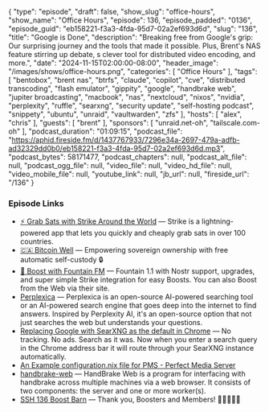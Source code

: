 {
  "type": "episode",
  "draft": false,
  "show_slug": "office-hours",
  "show_name": "Office Hours",
  "episode": 136,
  "episode_padded": "0136",
  "episode_guid": "eb158221-f3a3-4fda-95d7-02a2ef693d6d",
  "slug": "136",
  "title": "Google is Done",
  "description": "Breaking free from Google's grip: Our surprising journey and the tools that made it possible. Plus, Brent's NAS feature stirring up debate, s clever tool for distributed video encoding, and more.",
  "date": "2024-11-15T02:00:00-08:00",
  "header_image": "/images/shows/office-hours.png",
  "categories": [
    "Office Hours"
  ],
  "tags": [
    "bentobox",
    "brent nas",
    "btrfs",
    "claude",
    "copilot",
    "cve",
    "distributed transcoding",
    "flash emulator",
    "gippity",
    "google",
    "handbrake web",
    "jupiter broadcasting",
    "macbook",
    "nas",
    "nextcloud",
    "nixos",
    "nvidia",
    "perplexity",
    "ruffle",
    "searxng",
    "security update",
    "self-hosting podcast",
    "snippety",
    "ubuntu",
    "unraid",
    "vaultwarden",
    "zfs"
  ],
  "hosts": [
    "alex",
    "chris"
  ],
  "guests": [
    "brent"
  ],
  "sponsors": [
    "unraid.net-oh",
    "tailscale.com-oh"
  ],
  "podcast_duration": "01:09:15",
  "podcast_file": "https://aphid.fireside.fm/d/1437767933/7296e34a-2697-479a-adfb-ad32329dd0b0/eb158221-f3a3-4fda-95d7-02a2ef693d6d.mp3",
  "podcast_bytes": 58171477,
  "podcast_chapters": null,
  "podcast_alt_file": null,
  "podcast_ogg_file": null,
  "video_file": null,
  "video_hd_file": null,
  "video_mobile_file": null,
  "youtube_link": null,
  "jb_url": null,
  "fireside_url": "/136"
}


### Episode Links

  * [⚡ Grab Sats with Strike Around the World](https://strike.me/download/ "⚡ Grab Sats with Strike Around the World") — Strike is a lightning-powered app that lets you quickly and cheaply grab sats in over 100 countries.
  * [🇨🇦 Bitcoin Well](https://bitcoinwell.com/ "🇨🇦  Bitcoin Well") — Empowering sovereign ownership with free automatic self-custody 🔒
  * [🎉 Boost with Fountain FM](https://fountain.fm/show/LxGQPEpBqTDLxF4d6qC5 "🎉 Boost with Fountain FM") — Fountain 1.1 with Nostr support, upgrades, and super simple Strike integration for easy Boosts. You can also Boost from the Web via their site.
  * [Perplexica](https://github.com/ItzCrazyKns/Perplexica "Perplexica") — Perplexica is an open-source AI-powered searching tool or an AI-powered search engine that goes deep into the internet to find answers. Inspired by Perplexity AI, it's an open-source option that not just searches the web but understands your questions.
  * [Replacing Google with SearXNG as the default in Chrome](https://blog.ktz.me/replacing-google-with-searxng-as-the-default-in-chrome/ "Replacing Google with SearXNG as the default in Chrome") — No tracking. No ads. Search as it was. Now when you enter a search query in the Chrome address bar it will route through your SearXNG instance automatically.
  * [An Example configuration.nix file for PMS - Perfect Media Server](https://perfectmediaserver.com/02-tech-stack/nixos/configuration.nix/ "An Example configuration.nix file for PMS - Perfect Media Server")
  * [handbrake-web](https://github.com/TheNickOfTime/handbrake-web "handbrake-web") — HandBrake Web is a program for interfacing with handbrake across multiple machines via a web browser. It consists of two components: the server and one or more worker(s).
  * [SSH 136 Boost Barn](https://paste.docs.lol/code/UnwrinklesRelics "SSH 136 Boost Barn") — Thank you, Boosters and Members! 🚀🚀🚀🚀🚀



